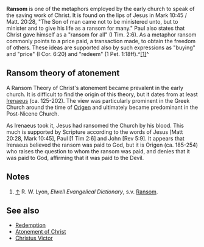 **Ransom** is one of the metaphors employed by the early church to
speak of the saving work of Christ. It is found on the lips of
Jesus in Mark 10:45 / Matt. 20:28, "The Son of man came not to be
ministered unto, but to minister and to give his life as a ransom
for many." Paul also states that Christ gave himself as a "ransom
for all" (I Tim. 2:6). As a metaphor ransom commonly points to a
price paid, a transaction made, to obtain the freedom of others.
These ideas are supported also by such expressions as "buying" and
"price" (I Cor. 6:20) and "redeem" (1 Pet.
1:18ff).^[[1]](#note-0)^

## Ransom theory of atonement

A Ransom Theory of Christ's atonement became prevalent in the early
church. It is difficult to find the origin of this theory, but it
dates from at least [Irenaeus](Irenaeus "Irenaeus") (ca. 125-202).
The view was particularly prominent in the Greek Church around the
time of [Origen](Origen "Origen") and ultimately became predominant
in the Post-Nicene Church.

As Irenaeus took it, Jesus had ransomed the Church by his blood.
This much is supported by Scripture according to the words of Jesus
[Matt 20:28, Mark 10:45], Paul [1 Tim 2:6] and John [Rev 5:9]. It
appears that Irenaeus believed the ransom was paid to God, but it
is Origen (ca. 185-254) who raises the question to whom the ransom
was paid, and denies that it was paid to God, affirming that it was
paid to the Devil.


## Notes

1.  [↑](#ref-0) R. W. Lyon, *Elwell Evangelical Dictionary*, s.v.
    [Ransom](http://mb-soft.com/believe/txw/ransom.htm).

## See also

-   [Redemption](Redemption "Redemption")
-   [Atonement of Christ](Atonement_of_Christ "Atonement of Christ")
-   [Christus Victor](Christus_Victor "Christus Victor")



